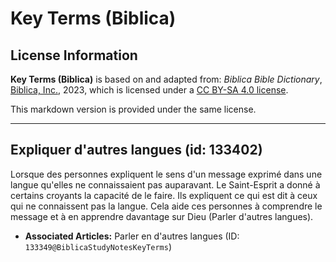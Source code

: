 # Key Terms (Biblica)

## License Information

**Key Terms (Biblica)** is based on and adapted from: _Biblica Bible Dictionary_, [Biblica, Inc.](https://www.biblica.com/), 2023, which is licensed under a [CC BY-SA 4.0 license](https://creativecommons.org/licenses/by-sa/4.0/legalcode.en).

This markdown version is provided under the same license.



--------------------------------

## Expliquer d'autres langues (id: 133402)

Lorsque des personnes expliquent le sens d'un message exprimé dans une langue qu'elles ne connaissaient pas auparavant. Le Saint\-Esprit a donné à certains croyants la capacité de le faire. Ils expliquent ce qui est dit à ceux qui ne connaissent pas la langue. Cela aide ces personnes à comprendre le message et à en apprendre davantage sur Dieu (Parler d'autres langues).

* **Associated Articles:** Parler en d'autres langues (ID: `133349@BiblicaStudyNotesKeyTerms`)

